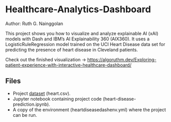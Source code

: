 # Healthcare-Analytics-Dashboard

Author: Ruth G. Nainggolan

This project shows you how to visualize and analyze explainable AI (xAI) models with Dash and IBM’s AI Explainability 360 (AIX360). It uses a LogisticRuleRegression model trained on the UCI Heart Disease data set for predicting the presence of heart disease in Cleveland patients.

Check out the finished visualization → https://algoruthm.dev/Exploring-patient-experience-with-interactive-healthcare-dashboard/

Files
-----

* Project [dataset](https://archive.ics.uci.edu/ml/datasets/heart+Disease) (heart.csv).
* Jupyter notebook containing project code (heart-disease-prediction.ipynb).
* A copy of the environment (heartdiseasedashenv.yml) where the project can be run.
